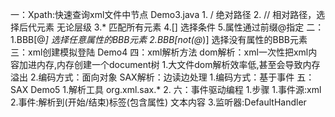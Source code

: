 一：Xpath:快速查询xml文件中节点 Demo3.java
    1. / 绝对路径
    2. // 相对路径，选择后代元素 无论层级
    3.* 匹配所有元素
    4.[] 选择条件
    5.属性通过前缀@指定
二：
    1.BBB[@*] 选择任意属性的BBB元素
    2.BBB[not(@*)] 选择没有属性的BBB元素
三：xml创建模拟登陆  Demo4
四：xml解析方法
    dom解析：xml一次性把xml内容加进内存,内存创建一个document树
            1.大文件dom解析效率低,甚至会导致内存溢出
            2.编码方式：面向对象
    SAX解析：边读边处理
            1.编码方式：基于事件
五：SAX  Demo5
    1.解析工具 org.xml.sax.*
    2.
六：事件驱动编程
    1.步骤
        1.事件源:xml
        2.事件:解析到(开始/结束)标签(包含属性) 文本内容
        3.监听器:DefaultHandler